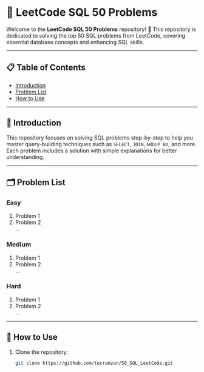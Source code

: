 # 🚀 LeetCode SQL 50 Problems

Welcome to the **LeetCode SQL 50 Problems** repository! 🎉 This repository is dedicated to solving the top 50 SQL problems from LeetCode, covering essential database concepts and enhancing SQL skills.

---

## 📋 Table of Contents
- [Introduction](#introduction)
- [Problem List](#problem-list)
- [How to Use](#how-to-use)

---

## 🌟 Introduction
This repository focuses on solving SQL problems step-by-step to help you master query-building techniques such as `SELECT`, `JOIN`, `GROUP BY`, and more. Each problem includes a solution with simple explanations for better understanding.

---

## 🗂 Problem List
### Easy
1. Problem 1  
2. Problem 2  
...

### Medium
1. Problem 1  
2. Problem 2  
...

### Hard
1. Problem 1  
2. Problem 2  
...

---

## 🚀 How to Use
1. Clone the repository:
   ```bash
   git clone https://github.com/tecramzan/50_SQL_LeetCode.git
